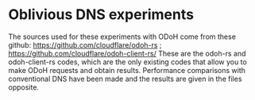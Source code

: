 # Oblivious DNS experiments 

The sources used for these experiments with ODoH come from these github: https://github.com/cloudflare/odoh-rs ; https://github.com/cloudflare/odoh-client-rs/
These are the odoh-rs and odoh-client-rs codes, which are the only existing codes that allow you to make ODoH requests and obtain results.
Performance comparisons with conventional DNS have been made and the results are given in the files opposite.
